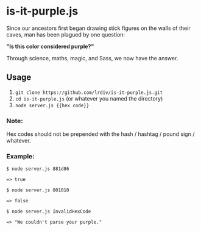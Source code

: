 is-it-purple.js
===============

Since our ancestors first began drawing stick figures on the walls of their caves, man has been plagued by one question:

**"Is this color considered purple?"**

Through science, maths, magic, and Sass, we now have the answer.

Usage
-----
1. `git clone https://github.com/lrdiv/is-it-purple.js.git`
2. `cd is-it-purple.js` (or whatever you named the directory)
3. `node server.js {{hex code}}`

### Note:
Hex codes should not be prepended with the hash / hashtag / pound sign / whatever.

### Example:

`$ node server.js 881d86`

`=> true`

`$ node server.js 001010`

`=> false`

`$ node server.js InvalidHexCode`

`=> "We couldn't parse your purple."`
